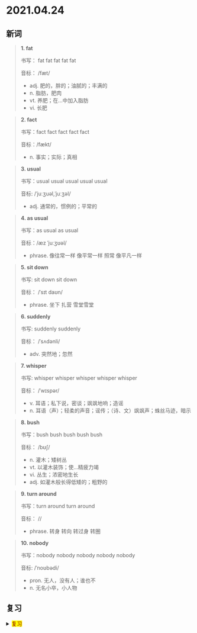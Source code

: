 # 2021.04.24

## 新词


> **1. fat**
>
> 书写： fat fat fat fat fat 
>
> 音标： /fæt/
>
> - adj. 肥的，胖的；油腻的；丰满的
> - n. 脂肪，肥肉
> - vt. 养肥；在…中加入脂肪
> - vi. 长肥


> **2. fact**
>
> 书写：fact fact fact fact  fact
>
> 音标：/fækt/
>
> - n. 事实；实际；真相



> **3. usual**
>
> 书写：usual usual usual usual usual
>
> 音标: /ˈjuːʒuəl,ˈjuːʒəl/
>
> - adj. 通常的，惯例的；平常的


> **4. as usual**
>
> 书写：as usual as usual
>
> 音标：/æz ˈjuːʒʊəl/
>
> - phrase. 像往常一样 像平常一样 照常 像平凡一样




> **5. sit down**
>
> 书写: sit down sit down
>
> 音标： /ˈsɪt daʊn/
>
> - phrase. 坐下 扎营 雪堂雪堂





> **6. suddenly**
>
> 书写: suddenly suddenly
>
> 音标： /ˈsʌdənli/
>
> - adv. 突然地；忽然


> **7. whisper**
>
> 书写: whisper whisper whisper whisper whisper
>
> 音标： /ˈwɪspər/
>
> - v. 耳语；私下说，密谈；飒飒地响；造谣
> - n. 耳语（声）；轻柔的声音；谣传；（诗、文）飒飒声；蛛丝马迹，暗示



> **8. bush**
>
> 书写：bush bush bush bush bush
>
> 音标： /bʊʃ/
>
> - n. 灌木；矮树丛
> - vt. 以灌木装饰；使…精疲力竭
> - vi. 丛生；浓密地生长
> - adj. 如灌木般长得低矮的；粗野的



> **9. turn around**
>
> 书写：turn around turn around
>
> 音标： //
> 
> - phrase. 转身 转向 转过身 转圈




> **10. nobody**
> 
> 书写：nobody nobody nobody nobody nobody
>
> 音标:  /ˈnoʊbədi/
>
> - pron. 无人，没有人；谁也不
> - n. 无名小卒，小人物



## 复习

<details> 
  <summary><mark><font color=darkred>复习</font></mark></summary>
  <br/>traffic traffice 交通；来往车辆；
  <br/>smell smell 嗅觉；嗅；闻；味道；
  <br/>times times 乘以；倍；
  <br/>plenty plenty 大量；
  <br/>north north 北方；北部；北；
  <br/>post office 邮局；邮政部门；
  <br/>same same 同样的；同一的；
  <br/>treasure treasure 宝藏；财富；财宝；
  <br/>bench bench 长凳；长椅；替补；
  <br/>wallet wallet 钱包；
  <br/>amazing amazing 惊人的；令人惊奇的；
  <br/>friendly friendly 友好的；
  <br/>prepare prepare 准备；预备；
  <br/>plenty of 很多的；大量的；
  <br/>person person 人；
  <br/>spend spend 花费；度过；
  <br/>make a fire 生火；
  <br/>exit exit 出口；退出；离去；
  <br/>earth earth 大地；地面；泥土；
  <br/>feature feature 特色；特征；
  <br/>office office 办公室；
  <br/>lucky lucky 幸运的；
  <br/>have to 不得不；
  <br/>someone someone 某一个人；
  <br/>job job 职业；
  <br/>follow follow 跟随；服从；
  <br/>prepare for 
  <br/>drive drive 开车；驾驶；
  <br/>east east 东方的；东部；东边；
  <br/>bone bone 骨；骨头；骨骼；

</details>  
